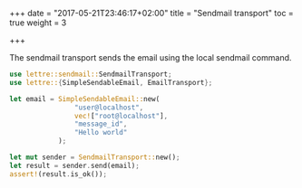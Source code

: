 +++
date = "2017-05-21T23:46:17+02:00"
title = "Sendmail transport"
toc = true
weight = 3

+++

The sendmail transport sends the email using the local sendmail command.

``` rust
use lettre::sendmail::SendmailTransport;
use lettre::{SimpleSendableEmail, EmailTransport};

let email = SimpleSendableEmail::new(
                "user@localhost",
                vec!["root@localhost"],
                "message_id",
                "Hello world"
            );

let mut sender = SendmailTransport::new();
let result = sender.send(email);
assert!(result.is_ok());
```
